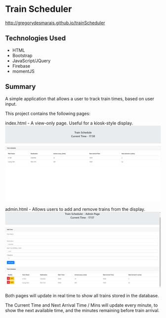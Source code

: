 # Train Scheduler  

http://gregorydesmarais.github.io/trainScheduler

## Technologies Used
* HTML
* Bootstrap
* JavaScript/JQuery
* Firebase
* momentJS

## Summary
A simple application that allows a user to track train times, based on user input.

This project contains the following pages:

index.html - A view-only page.  Useful for a kiosk-style display.
![index.html](/assets/img/index.png)

admin.html - Allows users to add and remove trains from the display.
![admin.html](/assets/img/admin.png)

Both pages will update in real time to show all trains stored in the database.  

The Current Time and Next Arrival Time / Mins will update every minute, to show the next available time, and the minutes remaining before train arrival.